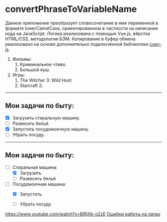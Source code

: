 # convertPhraseToVariableName
Данное приложение преобразует словосочетание в имя переменной в формате lowerCamelCase, ориентированном в частности на написание кода на JavaScript. Логика реализована с помощью Vue.js, вёрстка HTML/CSS, методология БЭМ. Копирование в буфер обмена реализовано на основе дополнительно подключённой библиотеки [copy-js](https://www.npmjs.com/package/copy-js).

1. Фильмы:
    1. Криминальное чтиво.
    2. Большой куш.
2. Игры:
    1. The Witcher 3: Wild Hunt
    2. Starcraft 2; 
____
## Мои задачи по быту: 

+ [X] Загрузить стиральную машину.
+ [ ] Развесить бельё.
+ [X] Запустить посудомоечную машину.
+ [ ] Убрать посуду.
____
## Мои задачи по быту: 
+ [ ] Стиральная машина:
  + [X] Загрузить
  + [ ] Развесить бельё
+ [ ] Посудомоечная машина:
  + [X] Запустить
  + [ ] Убрать посуду


https://www.youtube.com/watch?v=BlRjXb-oZzE
[Ошибки работы на лапах](https://www.youtube.com/watch?v=BlRjXb-oZzE)
